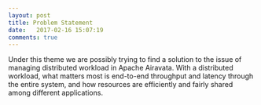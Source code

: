 ```yaml
---
layout: post
title: Problem Statement
date:   2017-02-16 15:07:19
comments: true
---
```


Under this theme we are possibly trying to find a solution to the issue of managing distributed workload in Apache Airavata. With a distributed workload, what matters most is end-to-end throughput and latency through the entire system, and how resources are efficiently and fairly shared among different applications.
